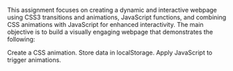 This assignment focuses on creating a dynamic and interactive webpage using CSS3 transitions and animations, JavaScript functions, and combining CSS animations with JavaScript for enhanced interactivity. The main objective is to build a visually engaging webpage that demonstrates the following:

Create a CSS animation.
Store data in localStorage.
Apply JavaScript to trigger animations.
